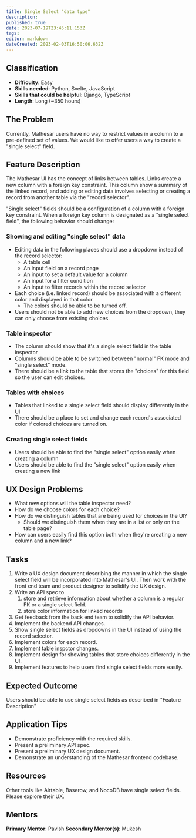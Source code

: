 ```yaml
---
title: Single Select "data type"
description: 
published: true
date: 2023-07-19T23:45:11.153Z
tags: 
editor: markdown
dateCreated: 2023-02-03T16:50:06.632Z
---
```


## Classification
- **Difficulty**: Easy
- **Skills needed**: Python, Svelte, JavaScript
- **Skills that could be helpful**: Django, TypeScript
- **Length**: Long (~350 hours)

## The Problem
Currently, Mathesar users have no way to restrict values in a column to a pre-defined set of values. We would like to offer users a way to create a "single select" field.

## Feature Description
The Mathesar UI has the concept of links between tables. Links create a new column with a foreign key constraint. This column show a summary of the linked record, and adding or editing data involves selecting or creating a record from another table via the "record selector".

"Single select" fields should be a configuration of a column with a foreign key constraint. When a foreign key column is designated as a "single select field", the following behavior should change:

### Showing and editing "single select" data
- Editing data in the following places should use a dropdown instead of the record selector:
	- A table cell
  - An input field on a record page
  - An input to set a default value for a column
  - An input for a filter condition
  - An input to filter records within the record selector
- Each choice (i.e. linked record) should be associated with a different color and displayed in that color
  - The colors should be able to be turned off.
- Users should not be able to add new choices from the dropdown, they can only choose from existing choices.

### Table inspector
- The column should show that it's a single select field in the table inspector
- Columns should be able to be switched between "normal" FK mode and "single select" mode.
- There should be a link to the table that stores the "choices" for this field so the user can edit choices.

### Tables with choices
- Tables that linked to a single select field should display differently in the UI
- There should be a place to set and change each record's associated color if colored choices are turned on.

### Creating single select fields
- Users should be able to find the "single select" option easily when creating a column
- Users should be able to find the "single select" option easily when creating a new link

## UX Design Problems
- What new options will the table inspector need? 
- How do we choose colors for each choice?
- How do we distinguish tables that are being used for choices in the UI?
	- Should we distinguish them when they are in a list or only on the table page?
- How can users easily find this option both when they're creating a new column and a new link?

## Tasks
1. Write a UX design document describing the manner in which the single select field will be incorporated into Mathesar's UI. Then work with the front end team and product designer to solidify the UX design.
1. Write an API spec to 
    1. store and retrieve information about whether a column is a regular FK or a single select field.
    2. store color information for linked records
1. Get feedback from the back end team to solidify the API behavior.
1. Implement the backend API changes.
1. Show single select fields as dropdowns in the UI instead of using the record selector.
1. Implement colors for each record.
1. Implement table inspctor changes.
1. Implement design for showing tables that store choices differently in the UI.
1. Implement features to help users find single select fields more easily.

## Expected Outcome
Users should be able to use single select fields as described in "Feature Description"

## Application Tips
- Demonstrate proficiency with the required skills.
- Present a preliminary API spec.
- Present a preliminary UX design document.
- Demonstrate an understanding of the Mathesar frontend codebase.

## Resources
Other tools like Airtable, Baserow, and NocoDB have single select fields. Please explore their UX.

## Mentors
**Primary Mentor**: Pavish
**Secondary Mentor(s)**: Mukesh
